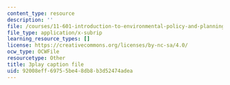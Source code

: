 ```yaml
---
content_type: resource
description: ''
file: /courses/11-601-introduction-to-environmental-policy-and-planning-fall-2016/92008eff69755be48db8b3d52474adea_r01KsFLKdO4.vtt
file_type: application/x-subrip
learning_resource_types: []
license: https://creativecommons.org/licenses/by-nc-sa/4.0/
ocw_type: OCWFile
resourcetype: Other
title: 3play caption file
uid: 92008eff-6975-5be4-8db8-b3d52474adea
---
```

